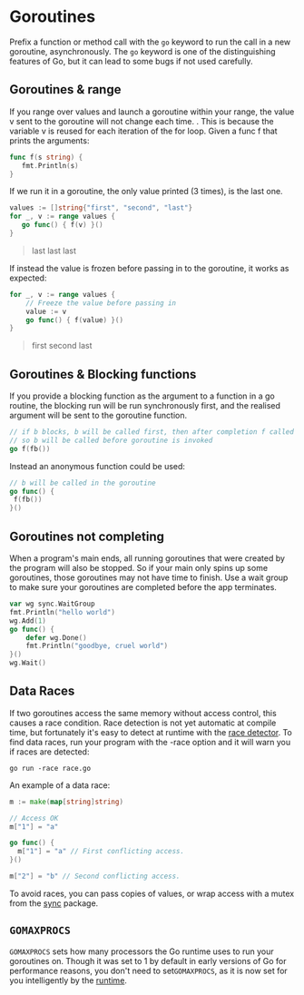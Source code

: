 # Goroutines

Prefix a function or method call with the `go` keyword to run the call in a new goroutine, asynchronously. The `go` keyword is one of the distinguishing features of Go, but it can lead to some bugs if not used carefully.

## Goroutines & range

If you range over values and launch a goroutine within your range, the value v sent to the goroutine will not change each time. . This is because the variable v is reused for each iteration of the for loop. Given a func f that prints the arguments:

```go
func f(s string) {
   fmt.Println(s)
}
```

If we run it in a goroutine, the only value printed \(3 times\), is the last one.

```go
values := []string{"first", "second", "last"}
for _, v := range values {
   go func() { f(v) }()
}
```

> last last last

If instead the value is frozen before passing in to the goroutine, it works as expected:

```go
for _, v := range values {
    // Freeze the value before passing in
    value := v
    go func() { f(value) }()
}
```

> first second last

## Goroutines & Blocking functions

If you provide a blocking function as the argument to a function in a go routine, the blocking run will be run synchronously first, and the realised argument will be sent to the goroutine function.

```go
// if b blocks, b will be called first, then after completion f called with the result
// so b will be called before goroutine is invoked
go f(fb())
```

Instead an anonymous function could be used:

```go
// b will be called in the goroutine
go func() {
 f(fb())
}()
```

## Goroutines not completing

When a program's main ends,  all running goroutines that were created by the program will also be stopped. So if your main only spins up some goroutines, those goroutines may not have time to finish. Use a wait group to make sure your goroutines are completed before the app terminates.

```go
var wg sync.WaitGroup
fmt.Println("hello world")
wg.Add(1)
go func() {
    defer wg.Done()
    fmt.Println("goodbye, cruel world")
}()
wg.Wait()
```

## Data Races

If two goroutines access the same memory without access control, this causes a race condition. Race detection is not yet automatic at compile time, but fortunately it's easy to detect at runtime with the [race detector](https://golang.org/doc/articles/race_detector.html).  To find data races, run your program with the -race option and it will warn you if races are detected: 

```
go run -race race.go
```

An example of a data race:

```go
m := make(map[string]string)

// Access OK
m["1"] = "a"

go func() {
  m["1"] = "a" // First conflicting access.
}()

m["2"] = "b" // Second conflicting access.

```

To avoid races, you can pass copies of values, or wrap access with a mutex from the [sync](https://golang.org/pkg/sync/) package. 

## `GOMAXPROCS`

`GOMAXPROCS` sets how many processors the Go runtime uses to run your goroutines on. Though it was set to 1 by default in early versions of Go for performance reasons, you  don't need to set`GOMAXPROCS`, as it is now set for you intelligently by the [runtime](https://golang.org/pkg/runtime/#GOMAXPROCS).

